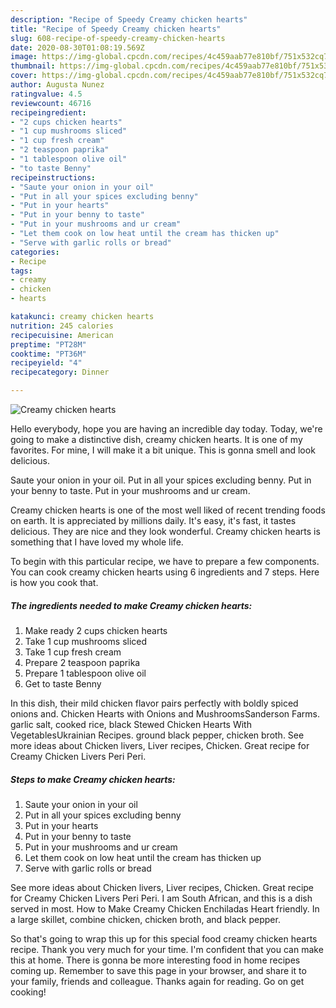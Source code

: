 ```yaml
---
description: "Recipe of Speedy Creamy chicken hearts"
title: "Recipe of Speedy Creamy chicken hearts"
slug: 608-recipe-of-speedy-creamy-chicken-hearts
date: 2020-08-30T01:08:19.569Z
image: https://img-global.cpcdn.com/recipes/4c459aab77e810bf/751x532cq70/creamy-chicken-hearts-recipe-main-photo.jpg
thumbnail: https://img-global.cpcdn.com/recipes/4c459aab77e810bf/751x532cq70/creamy-chicken-hearts-recipe-main-photo.jpg
cover: https://img-global.cpcdn.com/recipes/4c459aab77e810bf/751x532cq70/creamy-chicken-hearts-recipe-main-photo.jpg
author: Augusta Nunez
ratingvalue: 4.5
reviewcount: 46716
recipeingredient:
- "2 cups chicken hearts"
- "1 cup mushrooms sliced"
- "1 cup fresh cream"
- "2 teaspoon paprika"
- "1 tablespoon olive oil"
- "to taste Benny"
recipeinstructions:
- "Saute your onion in your oil"
- "Put in all your spices excluding benny"
- "Put in your hearts"
- "Put in your benny to taste"
- "Put in your mushrooms and ur cream"
- "Let them cook on low heat until the cream has thicken up"
- "Serve with garlic rolls or bread"
categories:
- Recipe
tags:
- creamy
- chicken
- hearts

katakunci: creamy chicken hearts 
nutrition: 245 calories
recipecuisine: American
preptime: "PT28M"
cooktime: "PT36M"
recipeyield: "4"
recipecategory: Dinner

---
```



![Creamy chicken hearts](https://img-global.cpcdn.com/recipes/4c459aab77e810bf/751x532cq70/creamy-chicken-hearts-recipe-main-photo.jpg)

Hello everybody, hope you are having an incredible day today. Today, we're going to make a distinctive dish, creamy chicken hearts. It is one of my favorites. For mine, I will make it a bit unique. This is gonna smell and look delicious.

Saute your onion in your oil. Put in all your spices excluding benny. Put in your benny to taste. Put in your mushrooms and ur cream.

Creamy chicken hearts is one of the most well liked of recent trending foods on earth. It is appreciated by millions daily. It's easy, it's fast, it tastes delicious. They are nice and they look wonderful. Creamy chicken hearts is something that I have loved my whole life.


To begin with this particular recipe, we have to prepare a few components. You can cook creamy chicken hearts using 6 ingredients and 7 steps. Here is how you cook that.

<!--inarticleads1-->

##### The ingredients needed to make Creamy chicken hearts:

1. Make ready 2 cups chicken hearts
1. Take 1 cup mushrooms sliced
1. Take 1 cup fresh cream
1. Prepare 2 teaspoon paprika
1. Prepare 1 tablespoon olive oil
1. Get to taste Benny


In this dish, their mild chicken flavor pairs perfectly with boldly spiced onions and. Chicken Hearts with Onions and MushroomsSanderson Farms. garlic salt, cooked rice, black Stewed Chicken Hearts With VegetablesUkrainian Recipes. ground black pepper, chicken broth. See more ideas about Chicken livers, Liver recipes, Chicken. Great recipe for Creamy Chicken Livers Peri Peri. 

<!--inarticleads2-->

##### Steps to make Creamy chicken hearts:

1. Saute your onion in your oil
1. Put in all your spices excluding benny
1. Put in your hearts
1. Put in your benny to taste
1. Put in your mushrooms and ur cream
1. Let them cook on low heat until the cream has thicken up
1. Serve with garlic rolls or bread


See more ideas about Chicken livers, Liver recipes, Chicken. Great recipe for Creamy Chicken Livers Peri Peri. I am South African, and this is a dish served in most. How to Make Creamy Chicken Enchiladas Heart friendly. In a large skillet, combine chicken, chicken broth, and black pepper. 

So that's going to wrap this up for this special food creamy chicken hearts recipe. Thank you very much for your time. I'm confident that you can make this at home. There is gonna be more interesting food in home recipes coming up. Remember to save this page in your browser, and share it to your family, friends and colleague. Thanks again for reading. Go on get cooking!

